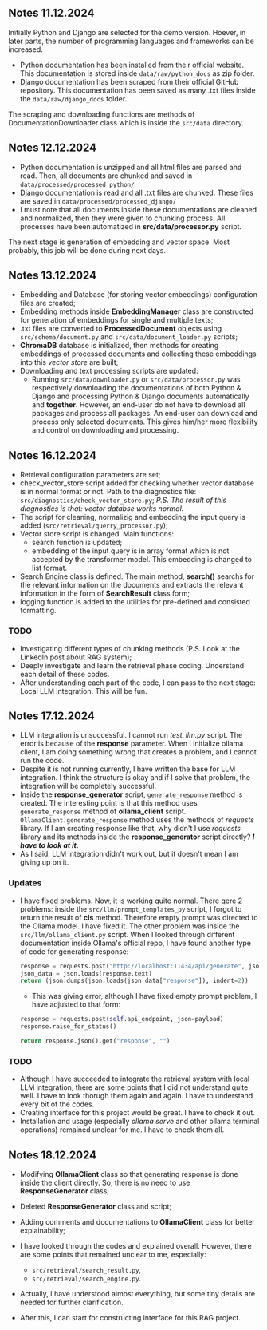 ## Notes 11.12.2024
Initially Python and Django are selected for the demo version. Hoever, in later parts, the number of programming languages and frameworks can be increased. 
* Python documentation has been installed from their official website. This documentation is stored inside `data/raw/python_docs` as zip folder. 
* Django documentation has been scraped from their official GitHub repository. This documentation has been saved as many .txt files inside the `data/raw/django_docs` folder. 

The scraping and downloading functions are methods of DocumentationDownloader class which is inside the `src/data` directory.

## Notes 12.12.2024
* Python documentation is unzipped and all html files are parsed and read. Then, all documents are chunked and saved in `data/processed/processed_python/`
* Django documentation is read and all .txt files are chunked. These files are saved in `data/processed/processed_django/`
* I must note that all documents inside these documentations are cleaned and normalized, then they were given to chunking process. All processes have been automatized in **src/data/processor.py** script.

The next stage is generation of embedding and vector space. Most probably, this job will be done during next days.

## Notes 13.12.2024
* Embedding and Database (for storing vector embeddings) configuration files are created;
* Embedding methods inside **EmbeddingManager** class are constructed for generation of embeddings for single and multiple texts;
* .txt files are converted to **ProcessedDocument** objects using `src/schema/document.py` and `src/data/document_loader.py` scripts;
* **ChromaDB** database is initialized, then methods for creating embeddings of processed documents and collecting these embeddings into this *vector store* are built;
* Downloading and text processing scripts are updated:
    * Running `src/data/downloader.py` or `src/data/processor.py` was respectively downloading the documentations of both Python & Django and processing Python & Django documents automatically and **together**. However, an end-user do not have to download all packages and process all packages. An end-user can download and process only selected documents. This gives him/her more flexibility and control on downloading and processing.

## Notes 16.12.2024
* Retrieval configuration parameters are set;
* check_vector_store script added for checking whether vector database is in normal format or not. Path to the diagnostics file: `src/diagnostics/check_vector_store.py`;
*P.S. The result of this diagnostics is that: vector databse works normal.*
* The script for cleaning, normalizig and embedding the input query is added (`src/retrieval/querry_processor.py`);
* Vector store script is changed. Main functions:
    * search function is updated;
    * embedding of the input query is in array format which is not accepted by the transformer model. This embedding is changed to list format.
* Search Engine class is defined. The main method, **search()** searchs for the relevant information on the documents and extracts the relevant information in the form of **SearchResult** class form;
* logging function is added to the utilities for pre-defined and consisted formatting.

### TODO
* Investigating different types of chunking methods (P.S. Look at the LinkedIn post about RAG system);
* Deeply investigate and learn the retrieval phase coding. Understand each detail of these codes. 
* After understanding each part of the code, I can pass to the next stage: Local LLM integration. This will be fun. 

## Notes 17.12.2024
* LLM integration is unsuccessful. I cannot run *test_llm.py* script. The error is because of the **response** parameter. When I initialize ollama client, I am doing something wrong that creates a problem, and I cannot run the code. 
* Despite it is not running currently, I have written the base for LLM integration. I think the structure is okay and if I solve that problem, the integration will be completely successful.
* Inside the **response_generator** script, `generate_response` method is created. The interesting point is that this method uses `generate_response` method of **ollama_client** script. `OllamaClient.generate_response` method uses the methods of *requests* library. If I am creating response like that, why didn't I use *requests* library and its methods inside the **response_generator** script directly? **_I have to look at it._**
* As I said, LLM integration didn't work out, but it doesn't mean I am giving up on it. 

### Updates
* I have fixed problems. Now, it is working quite normal. There qere 2 problems: inside the `src/llm/prompt_templates_py` script, I forgot to return the result of **cls** method. Therefore empty prompt was directed to the Ollama model. I have fixed it. The other problem was inside the `src/llm/ollama_client.py` script. When I looked through different documentation inside Ollama's official repo, I have found another type of code for generating response: 
    ```python
    response = requests.post("http://localhost:11434/api/generate", json=payload, stream=False)
    json_data = json.loads(response.text)
    return (json.dumps(json.loads(json_data["response"]), indent=2))
    ```
    * This was giving error, although I have fixed empty prompt problem, I have adjusted to that form:
    ```python
    response = requests.post(self.api_endpoint, json=payload)
    response.raise_for_status()

    return response.json().get("response", "")
    ```

### TODO
* Although I have succeeded to integrate the retrieval system with local LLM integration, there are some points that I did not understand quite well. I have to look thorugh them again and again. I have to understand every bit of the codes.
* Creating interface for this project would be great. I have to check it out.
* Installation and usage (especially *ollama serve* and other ollama terminal operations) remained unclear for me. I have to check them all. 

## Notes 18.12.2024
* Modifying **OllamaClient** class so that generating response is done inside the client directly. So, there is no need to use **ResponseGenerator** class;
* Deleted **ResponseGenerator** class and script;
* Adding comments and documentations to **OllamaClient** class for better explainability;

* I have looked through the codes and explained overall. However, there are some points that remained unclear to me, especially:
    * `src/retrieval/search_result.py`,
    * `src/retrieval/search_engine.py`.
* Actually, I have understood almost everything, but some tiny details are needed for further clarification.

* After this, I can start for constructing interface for this RAG project.
